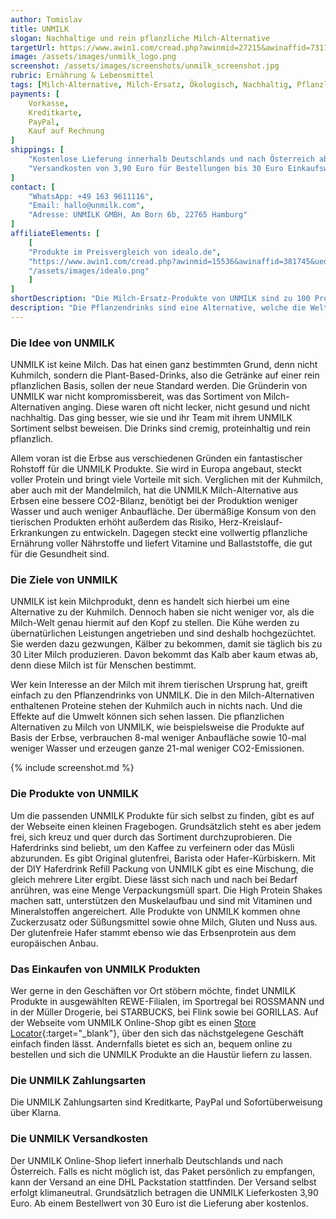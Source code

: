 ```yaml
---
author: Tomislav
title: UNMILK
slogan: Nachhaltige und rein pflanzliche Milch-Alternative
targetUrl: https://www.awin1.com/cread.php?awinmid=27215&awinaffid=731132
image: /assets/images/unmilk_logo.png
screenshot: /assets/images/screenshots/unmilk_screenshot.jpg
rubric: Ernährung & Lebensmittel
tags: [Milch-Alternative, Milch-Ersatz, Ökologisch, Nachhaltig, Pflanzlich]
payments: [
    Vorkasse,
    Kreditkarte,
    PayPal,
    Kauf auf Rechnung
]
shippings: [
    "Kostenlose Lieferung innerhalb Deutschlands und nach Österreich ab 30 Euro Warenwert",
    "Versandkosten von 3,90 Euro für Bestellungen bis 30 Euro Einkaufswert"
]
contact: [
    "WhatsApp: +49 163 9611116",
    "Email: hallo@unmilk.com",
    "Adresse: UNMILK GMBH, Am Born 6b, 22765 Hamburg"
]
affiliateElements: [
    [
    "Produkte im Preisvergleich von idealo.de", 
    "https://www.awin1.com/cread.php?awinmid=15536&awinaffid=381745&ued=https%3A%2F%2Fwww.idealo.de%2Fpreisvergleich%2FMainSearchProductCategory.html%3Fq%3Dunmilk", 
    "/assets/images/idealo.png"
    ]
]
shortDescription: "Die Milch-Ersatz-Produkte von UNMILK sind zu 100 Prozent pflanzlich, aber dennoch reichhaltig an Proteinen. Daneben denkt das Unternehmen auch an die Nachhaltigkeit, denn mit den pflanzlichen Milch-Alternativen lässt sich viel Wasser, Anbaufläche und CO2-Emissionen einsparen."
description: "Die Pflanzendrinks sind eine Alternative, welche die Welt ein bisschen besser machen, Schluck für Schluck. Im Sortiment gibt es Haferdrinks, Protein Shakes sowie Do-It-Yourself UNMILK. Das Ziel ist es, auch den größten Milch-Fan dazu zu bringen, zu UNMILK zu greifen."
---
```


### Die Idee von UNMILK

UNMILK ist keine Milch. Das hat einen ganz bestimmten Grund, denn nicht Kuhmilch, sondern die Plant-Based-Drinks, also die Getränke auf einer rein pflanzlichen Basis, sollen der neue Standard werden. Die Gründerin von UNMILK war nicht kompromissbereit, was das Sortiment von Milch-Alternativen anging. Diese waren oft nicht lecker, nicht gesund und nicht nachhaltig. Das ging besser, wie sie und ihr Team mit ihrem UNMILK Sortiment selbst beweisen. Die Drinks sind cremig, proteinhaltig und rein pflanzlich.

Allem voran ist die Erbse aus verschiedenen Gründen ein fantastischer Rohstoff für die UNMILK Produkte. Sie wird in Europa angebaut, steckt voller Protein und bringt viele Vorteile mit sich. Verglichen mit der Kuhmilch, aber auch mit der Mandelmilch, hat die UNMILK Milch-Alternative aus Erbsen eine bessere CO2-Bilanz, benötigt bei der Produktion weniger Wasser und auch weniger Anbaufläche. Der übermäßige Konsum von den tierischen Produkten erhöht außerdem das Risiko, Herz-Kreislauf-Erkrankungen zu entwickeln. Dagegen steckt eine vollwertig pflanzliche Ernährung voller Nährstoffe und liefert Vitamine und Ballaststoffe, die gut für die Gesundheit sind.

### Die Ziele von UNMILK

UNMILK ist kein Milchprodukt, denn es handelt sich hierbei um eine Alternative zu der Kuhmilch. Dennoch haben sie nicht weniger vor, als die Milch-Welt genau hiermit auf den Kopf zu stellen. Die Kühe werden zu übernatürlichen Leistungen angetrieben und sind deshalb hochgezüchtet. Sie werden dazu gezwungen, Kälber zu bekommen, damit sie täglich bis zu 30 Liter Milch produzieren. Davon bekommt das Kalb aber kaum etwas ab, denn diese Milch ist für Menschen bestimmt.

Wer kein Interesse an der Milch mit ihrem tierischen Ursprung hat, greift einfach zu den Pflanzendrinks von UNMILK. Die in den Milch-Alternativen enthaltenen Proteine stehen der Kuhmilch auch in nichts nach. Und die Effekte auf die Umwelt können sich sehen lassen. Die pflanzlichen Alternativen zu Milch von UNMILK, wie beispielsweise die Produkte auf Basis der Erbse, verbrauchen 8-mal weniger Anbaufläche sowie 10-mal weniger Wasser und erzeugen ganze 21-mal weniger CO2-Emissionen.

{% include screenshot.md %}

### Die Produkte von UNMILK

Um die passenden UNMILK Produkte für sich selbst zu finden, gibt es auf der Webseite einen kleinen Fragebogen. Grundsätzlich steht es aber jedem frei, sich kreuz und quer durch das Sortiment durchzuprobieren. Die Haferdrinks sind beliebt, um den Kaffee zu verfeinern oder das Müsli abzurunden. Es gibt Original glutenfrei, Barista oder Hafer-Kürbiskern.
Mit der DIY Haferdrink Refill Packung von UNMILK gibt es eine Mischung, die gleich mehrere Liter ergibt. Diese lässt sich nach und nach bei Bedarf anrühren, was eine Menge Verpackungsmüll spart. Die High Protein Shakes machen satt, unterstützen den Muskelaufbau und sind mit Vitaminen und Mineralstoffen angereichert. Alle Produkte von UNMILK kommen ohne Zuckerzusatz oder Süßungsmittel sowie ohne Milch, Gluten und Nuss aus. Der glutenfreie Hafer stammt ebenso wie das Erbsenprotein aus dem europäischen Anbau.

### Das Einkaufen von UNMILK Produkten

Wer gerne in den Geschäften vor Ort stöbern möchte, findet UNMILK Produkte in ausgewählten REWE-Filialen, im Sportregal bei ROSSMANN und in der Müller Drogerie, bei STARBUCKS, bei Flink sowie bei GORILLAS. Auf der Webseite vom UNMILK Online-Shop gibt es einen [Store Locator](https://unmilk.com/pages/stores){:target="_blank"}, über den sich das nächstgelegene Geschäft einfach finden lässt. Andernfalls bietet es sich an, bequem online zu bestellen und sich die UNMILK Produkte an die Haustür liefern zu lassen.

### Die UNMILK Zahlungsarten

Die UNMILK Zahlungsarten sind Kreditkarte, PayPal und Sofortüberweisung über Klarna.

### Die UNMILK Versandkosten

Der UNMILK Online-Shop liefert innerhalb Deutschlands und nach Österreich. Falls es nicht möglich ist, das Paket persönlich zu empfangen, kann der Versand an eine DHL Packstation stattfinden. Der Versand selbst erfolgt klimaneutral. Grundsätzlich betragen die UNMILK Lieferkosten 3,90 Euro. Ab einem Bestellwert von 30 Euro ist die Lieferung aber kostenlos.